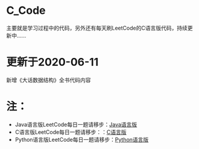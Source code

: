 # C_Code
主要就是学习过程中的代码，另外还有每天刷LeetCode的C语言版代码，持续更新中......
# 更新于2020-06-11
新增《大话数据结构》全书代码内容
# 注：  
- Java语言版LeetCode每日一题请移步：[Java语言版](https://github.com/IronmanJay/LeetCode)
- C语言版LeetCode每日一题请移步：：[C语言版](https://github.com/IronmanJay/C_Code/tree/master/LeetCode)
- Python语言版LeetCode每日一题请移步：[Python语言版](https://github.com/IronmanJay/Python_Project/tree/master/LeetCode)
